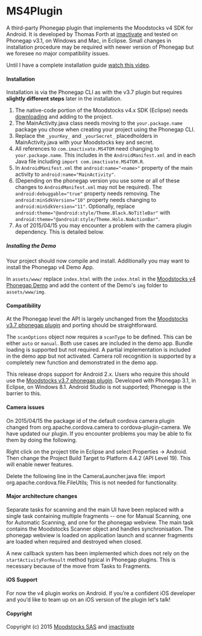 # MS4Plugin

A third-party Phonegap plugin that implements the Moodstocks v4 SDK for Android. It is developed by Thomas Forth at [imactivate](http://www.imactivate.com/) and tested on Phonegap v3.1, on Windows and Mac, in Eclipse. Small changes in installation procedure may be required with newer version of Phonegap but we foresee no major compatibility issues.

Until I have a complete installation guide [watch this video](https://www.youtube.com/watch?v=TgIBX6r1nl4).

#### Installation
Installation is via the Phonegap CLI as with the v3.7 plugin but requires **slightly different steps** later in the installation.

1. The native-code portion of the Moodstocks v4.x SDK (Eclipse) needs [downloading](https://moodstocks.com/downloads/) and adding to the project.
2. The MainActivity.java class needs moving to the `your.package.name` package you chose when creating your project using the Phonegap CLI.
3. Replace the `_yourKey_` and `_yourSecret_` placedholders in MainActivity.java with your Moodstocks key and secret.
4. All references to `com.imactivate.MS4TOM` need changing to `your.package.name`. This includes in the `AndroidManifest.xml` and in each Java file including `import com.imactivate.MS4TOM.R`.
5. In `AndroidManifest.xml` the `android:name="<name>"` property of the main activity to `android:name="MainActivity"`.
6. (Depending on the phonegap version you use some or all of these changes to `AndroidManifest.xml` may not be required). The `android:debuggable="true"` property needs removing. The `android:minSdkVersion="10"` property needs changing to `android:minSdkVersion="11"`. Optionally, replace `android:theme="@android:style/Theme.Black.NoTitleBar"` with `android:theme="@android:style/Theme.Holo.NoActionBar"`.
7. As of 2015/04/15 you may encounter a problem with the camera plugin dependency. This is detailed below.

##### Installing the Demo
Your project should now compile and install. Additionally you may want to install the Phonegap v4 Demo App.

In `assets/www/` replace `index.html` with the `index.html` in the [Moodstocks v4 Phonegap Demo](https://github.com/thomasforth/MS4Plugin/) and add the content of the Demo's `img` folder to `assets/www/img`.

#### Compatibility
At the Phonegap level the API is largely unchanged from the [Moodstocks v3.7 phonegap plugin](https://github.com/Moodstocks/moodstocks-phonegap-plugin) and porting should be straightforward. 

The `scanOptions` object now requires a `scanType` to be defined. This can be either `auto` or `manual`. Both use cases are included in the demo app. Bundle loading is supported but not required. A partial implementation is included in the demo app but not activated. Camera roll recognition is supported by a completely new function and demonstrated in the demo app.

This release drops support for Android 2.x. Users who require this should use the [Moodstocks v3.7 phonegap plugin](https://github.com/Moodstocks/moodstocks-phonegap-plugin). Developed with Phonegap 3.1, in Eclipse, on Windows 8.1. Android Studio is not supported; Phonegap is the barrier to this.

#### Camera issues
On 2015/04/15 the package id of the default cordova camera plugin changed from org.apache.cordova.camera to cordova-plugin-camera. We have updated our plugin. If you encounter problems you may be able to fix them by doing the following.

Right click on the project title in Eclipse and select Properties -> Android. Then change the Project Build Target to Platform 4.4.2 (API Level 19). This will enable newer features.

Delete the following line in the CameraLauncher.java file:
import org.apache.cordova.file.FileUtils;
This is not needed for functionality.


#### Major architecture changes
Separate tasks for scanning and the main UI have been replaced with a single task containing multiple fragments -- one for Manual Scanning, one for Automatic Scanning, and one for the phonegap webview. The main task contains the Moodstocks Scanner object and handles synchronisation. The phonegap webview is loaded on application launch and scanner fragments are loaded when required and destroyed when closed.

A new callback system has been implemented which does not rely on the `startActivityForResult` method typical in Phonegap plugins. This is necessary because of the move from Tasks to Fragments.

#### iOS Support
For now the v4 plugin works on Android. If you’re a confident iOS developer and you’d like to team up on an iOS version of the plugin let's talk!

#### Copyright

Copyright (c) 2015 [Moodstocks SAS](http://www.moodstocks.com/) and [imactivate](http://www.imactivate.com/)